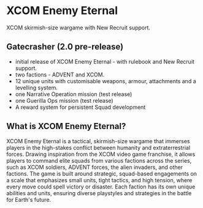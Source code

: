 # XCOM Enemy Eternal
XCOM skirmish-size wargame with New Recruit support.

## Gatecrasher (2.0 pre-release)
- initial release of XCOM Enemy Eternal - with rulebook and New Recruit support.
- two factions - ADVENT and XCOM.
- 12 unique units with customisable weapons, armour, attachments and a levelling system.
- one Narrative Operation mission (test release)
- one Guerilla Ops mission (test release)
- A reward system for persistent Squad development

## What is XCOM Enemy Eternal?
XCOM Enemy Eternal is a tactical, skirmish-size wargame that immerses players in the high-stakes conflict between humanity and extraterrestrial forces. Drawing inspiration from the XCOM video game franchise, it allows players to command elite squads from various factions across the series, such as XCOM soldiers, ADVENT forces, the alien invaders, and other factions. The game is built around strategic, squad-based engagements on a scale that emphasizes small units, tight tactics, and high tension, where every move could spell victory or disaster. Each faction has its own unique abilities and units, ensuring diverse playstyles and strategies in the battle for Earth's future.